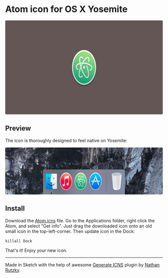 Atom icon for OS X Yosemite
===========================

<p align="center">
<img src="/img/preview.png" width="728" height="300">
</p>

## Preview

The icon is thoroughly designed to feel native on Yosemite:

<p align="center">
<img src="/img/dock.png" width="728" height="150">
</p>

## Install

Download the [Atom.icns](https://raw.githubusercontent.com/pashinsky/atom-yosemite-icon/master/Atom.icns) file. Go to the Applications folder, right click the Atom, and select "Get info". Just drag the downloaded icon onto an old small icon in the top-left-corner. Then update icon in the Dock:

```
killall Dock
```

That's it! Enjoy your new icon.

---

Made in Sketch with the help of awesome [Generate ICNS](https://github.com/NathanRutzky/Generate-ICNS) plugin by [Nathan Rutzky](https://github.com/NathanRutzky).
